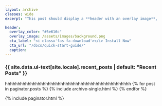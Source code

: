 ```yaml
---
layout: archive
classes: wide
excerpt: "This post should display a **header with an overlay image**, if the theme supports it."

header:
  overlay_color: "#5e616c"
  overlay_image: /assets/images/background.png
  cta_label: "<i class='fas fa-download'></i> Install Now"
  cta_url: "/docs/quick-start-guide/"
  caption:
---
```


<h3 class="archive__subtitle">{{ site.data.ui-text[site.locale].recent_posts | default: "Recent Posts" }}</h3>
hhhhhhhhhhhhhhhhhhhhhhhhhhhhhhhhhhhhhhhhhhhhhhhhhh
{% for post in paginator.posts %}
  {% include archive-single.html %}
{% endfor %}

{% include paginator.html %}
